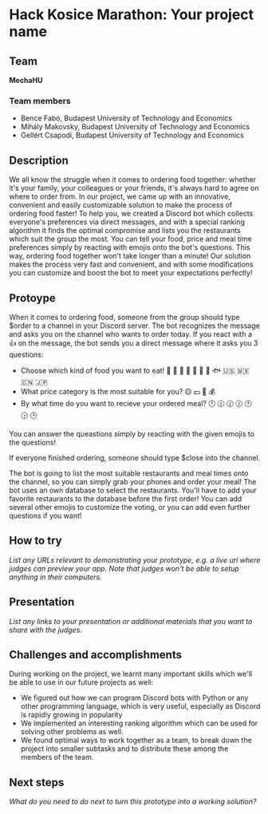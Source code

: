# Hack Kosice Marathon: Your project name


## Team

**MechaHU**

### Team members

- Bence Fabó, Budapest University of Technology and Economics
- Mihály Makovsky, Budapest University of Technology and Economics
- Gellért Csapodi, Budapest University of Technology and Economics

## Description

We all know the struggle when it comes to ordering food together: whether it's your family, your colleagues or your friends, it's always hard to agree on where to order from.
In our project, we came up with an innovative, convenient and easily customizable solution to make the process of ordering food faster!
To help you, we created a Discord bot which collects everyone's preferences via direct messages, and with a special ranking algorithm it finds the optimal compromise and lists you the restaurants which suit the group the most. 
You can tell your food, price and meal time preferences simply by reacting with emojis onto the bot's questions. This way, ordering food together won't take longer than a minute!
Our solution makes the process very fast and convenient, and with some modifications you can customize and boost the bot to meet your expectations perfectly!
## Protoype

When it comes to ordering food, someone from the group should type $order to a channel in your Discord server.
The bot recognizes the message and asks you on the channel who wants to order today. If you react with a 👍 on the message, the bot sends you a direct message where it asks you 3 questions:

- Choose which kind of food you want to eat! 🍕 🍔 🥪 🥗 🐔 🐄 🐖 🐟 🇺🇸 🇲🇽 🇨🇳 🇯🇵
- What price category is the most suitable for you?  🟡 💵 💎 💰
- By what time do you want to recieve your ordered meal? 🕛 🕧 🕜 🕜 🕑 🕝 🕒

You can answer the queastions simply by reacting with the given emojis to the questions!

If everyone finished ordering, someone should type $close into the channel. 

The bot is going to list the most suitable restaurants and meal times onto the channel, so you can simply grab your phones and order your meal!
The bot uses an own database to select the restaurants. You'll have to add your favorite restaurants to the database before the first order!
You can add several other emojis to customize the voting, or you can add even further questions if you want!
## How to try

*List any URLs relevant to demonstrating your prototype, e.g. a live url where judges can preview your app. Note that judges won't be able to setup anything in their computers.*

## Presentation

*List any links to your presentation or additional materials that you want to share with the judges.*

## Challenges and accomplishments

During working on the project, we learnt many important skills which we'll be able to use in our future projects as well:

- We figured out how we can program Discord bots with Python or any other programming language, which is very useful, especially as Discord is rapidly growing in popularity
- We implemented an interesting ranking algorithm which can be used for solving other problems as well.
- We found optimal ways to work together as a team, to break down the project into smaller subtasks and to distribute these among the members of the team.

## Next steps

*What do you need to do next to turn this prototype into a working solution?*
